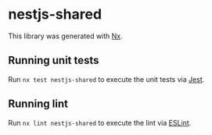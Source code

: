 # nestjs-shared

This library was generated with [Nx](https://nx.dev).

## Running unit tests

Run `nx test nestjs-shared` to execute the unit tests via [Jest](https://jestjs.io).

## Running lint

Run `nx lint nestjs-shared` to execute the lint via [ESLint](https://eslint.org/).
